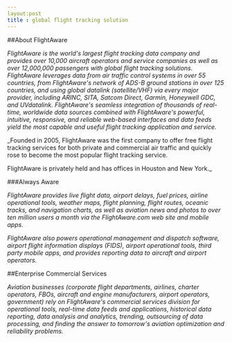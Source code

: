 ```yaml
---
layout:post
title : global flight tracking solution
---
```


##About FlightAware

_FlightAware is the world's largest flight tracking data company and provides over 10,000 aircraft operators and service companies as well as over 12,000,000 passengers with global flight tracking solutions. FlightAware leverages data from air traffic control systems in over 55 countries, from FlightAware's network of ADS-B ground stations in over 125 countries, and using global datalink (satellite/VHF) via every major provider, including ARINC, SITA, Satcom Direct, Garmin, Honeywell GDC, and UVdatalink._
_FlightAware's seamless integration of thousands of real-time, worldwide data sources combined with FlightAware's powerful, intuitive, responsive, and reliable web-based interfaces and data feeds yield the most capable and useful flight tracking application and service._

_Founded in 2005, FlightAware was the first company to offer free flight tracking services for both private and commercial air traffic and quickly rose to become the most popular flight tracking service.

FlightAware is privately held and has offices in Houston and New York._

###Always Aware

_FlightAware provides live flight data, airport delays, fuel prices, airline operational tools, weather maps, flight planning, flight routes, oceanic tracks, and navigation charts, as well as aviation news and photos to over ten million users a month via the FlightAware.com web site and mobile apps._

_FlightAware also powers operational management and dispatch software, airport flight information displays (FIDS), airport operational tools, third party mobile apps, and provides reporting data to aircraft and airport operators._

##Enterprise Commercial Services

_Aviation businesses (corporate flight departments, airlines, charter operators, FBOs, aircraft and engine manufacturers, airport operators, government) rely on FlightAware's commercial services division for operational tools, real-time data feeds and applications, historical data reporting, data analysis and analytics, trending, outsourcing of data processing, and finding the answer to tomorrow's aviation optimization and reliability problems._
